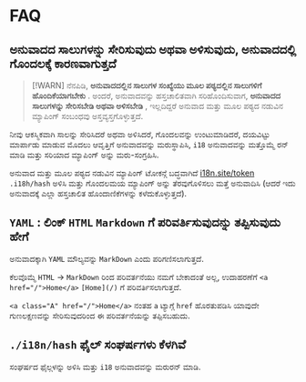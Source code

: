 # FAQ

## ಅನುವಾದದ ಸಾಲುಗಳನ್ನು ಸೇರಿಸುವುದು ಅಥವಾ ಅಳಿಸುವುದು, ಅನುವಾದದಲ್ಲಿ ಗೊಂದಲಕ್ಕೆ ಕಾರಣವಾಗುತ್ತದೆ

> [!WARN]
> ನೆನಪಿಡಿ, **ಅನುವಾದದಲ್ಲಿನ ಸಾಲುಗಳ ಸಂಖ್ಯೆಯು ಮೂಲ ಪಠ್ಯದಲ್ಲಿನ ಸಾಲುಗಳಿಗೆ ಹೊಂದಿಕೆಯಾಗಬೇಕು** .
> ಅಂದರೆ, ಅನುವಾದವನ್ನು ಹಸ್ತಚಾಲಿತವಾಗಿ ಸರಿಹೊಂದಿಸುವಾಗ, **ಅನುವಾದದ ಸಾಲುಗಳನ್ನು ಸೇರಿಸಬೇಡಿ ಅಥವಾ ಅಳಿಸಬೇಡಿ** , ಇಲ್ಲದಿದ್ದರೆ ಅನುವಾದ ಮತ್ತು ಮೂಲ ಪಠ್ಯದ ನಡುವಿನ ಮ್ಯಾಪಿಂಗ್ ಸಂಬಂಧವು ಅಸ್ತವ್ಯಸ್ತಗೊಳ್ಳುತ್ತದೆ.

ನೀವು ಆಕಸ್ಮಿಕವಾಗಿ ಸಾಲನ್ನು ಸೇರಿಸಿದರೆ ಅಥವಾ ಅಳಿಸಿದರೆ, ಗೊಂದಲವನ್ನು ಉಂಟುಮಾಡಿದರೆ, ದಯವಿಟ್ಟು ಮಾರ್ಪಾಡು ಮಾಡುವ ಮೊದಲು ಆವೃತ್ತಿಗೆ ಅನುವಾದವನ್ನು ಮರುಸ್ಥಾಪಿಸಿ, `i18` ಅನುವಾದವನ್ನು ಮತ್ತೊಮ್ಮೆ ರನ್ ಮಾಡಿ ಮತ್ತು ಸರಿಯಾದ ಮ್ಯಾಪಿಂಗ್ ಅನ್ನು ಮರು-ಸಂಗ್ರಹಿಸಿ.

ಅನುವಾದ ಮತ್ತು ಮೂಲ ಪಠ್ಯದ ನಡುವಿನ ಮ್ಯಾಪಿಂಗ್ ಟೋಕನ್ಗೆ ಬದ್ಧವಾಗಿದೆ [i18n.site/token](//i18n.site/token) `.i18h/hash` ಅಳಿಸಿ ಮತ್ತು ಗೊಂದಲಮಯ ಮ್ಯಾಪಿಂಗ್ ಅನ್ನು ತೆರವುಗೊಳಿಸಲು ಮತ್ತೆ ಅನುವಾದಿಸಿ (ಆದರೆ ಇದು ಅನುವಾದಕ್ಕೆ ಎಲ್ಲಾ ಹಸ್ತಚಾಲಿತ ಹೊಂದಾಣಿಕೆಗಳನ್ನು ಕಳೆದುಕೊಳ್ಳುತ್ತದೆ).

## `YAML` : ಲಿಂಕ್ `HTML` `Markdown` ಗೆ ಪರಿವರ್ತಿಸುವುದನ್ನು ತಪ್ಪಿಸುವುದು ಹೇಗೆ

ಅನುವಾದಕ್ಕಾಗಿ `YAML` ಮೌಲ್ಯವನ್ನು `MarkDown` ಎಂದು ಪರಿಗಣಿಸಲಾಗುತ್ತದೆ.

ಕೆಲವೊಮ್ಮೆ `HTML` → `MarkDown` ರಿಂದ ಪರಿವರ್ತನೆಯು ನಮಗೆ ಬೇಕಾದಂತೆ ಅಲ್ಲ, ಉದಾಹರಣೆಗೆ `<a href="/">Home</a>` `[Home](/)` ಗೆ ಪರಿವರ್ತಿಸಲಾಗುತ್ತದೆ.

`<a class="A" href="/">Home</a>` ನಂತಹ `a` ಟ್ಯಾಗ್ಗೆ `href` ಹೊರತುಪಡಿಸಿ ಯಾವುದೇ ಗುಣಲಕ್ಷಣವನ್ನು ಸೇರಿಸುವುದರಿಂದ ಈ ಪರಿವರ್ತನೆಯನ್ನು ತಪ್ಪಿಸಬಹುದು.

## `./i18n/hash` ಫೈಲ್ ಸಂಘರ್ಷಗಳು ಕೆಳಗಿವೆ

ಸಂಘರ್ಷದ ಫೈಲ್ಗಳನ್ನು ಅಳಿಸಿ ಮತ್ತು `i18` ಅನುವಾದವನ್ನು ಮರುರನ್ ಮಾಡಿ.